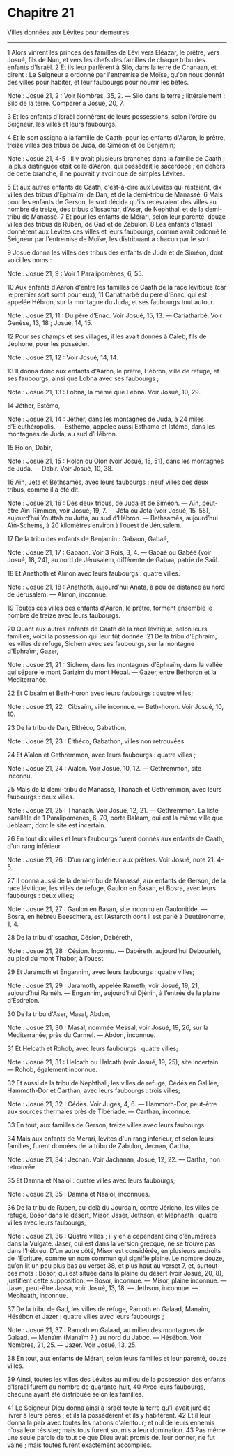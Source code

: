 # Chapitre 21

Villes données aux Lévites pour demeures.

***

1 Alors vinrent les princes des familles de Lévi vers Eléazar, le prêtre, vers Josué, fils de Nun, et vers les chefs des familles de chaque tribu des enfants d'Israël. 2 Et ils leur parlèrent à Silo, dans la terre de Chanaan, et dirent : Le Seigneur a ordonné par l'entremise de Moïse, qu'on nous donnât des villes pour habiter, et leur faubourgs pour nourrir les bêtes.

<span class="bible-note">Note : </span> Josué 21, 2 : Voir Nombres, 35, 2. ― Silo dans la terre ; littéralement : Silo de la terre. Comparer à Josué, 20, 7.


3 Et les enfants d'Israël donnèrent de leurs possessions, selon l'ordre du Seigneur, les villes et leurs faubourgs.


4 Et le sort assigna à la famille de Caath, pour les enfants d'Aaron, le prêtre, treize villes des tribus de Juda, de Siméon et de Benjamin;

<span class="bible-note">Note : </span> Josué 21, 4-5 : Il y avait plusieurs branches dans la famille de Caath ; la plus distinguée était celle d’Aaron, qui possédait le sacerdoce ; en dehors de cette branche, il ne pouvait y avoir que de simples Lévites.

5 Et aux autres enfants de Caath, c'est-à-dire aux Lévites qui restaient, dix villes des tribus d'Ephraïm, de Dan, et de la demi-tribu de Manassé. 6 Mais pour les enfants de Gerson, le sort décida qu'ils recevraient des villes au nombre de treize, des tribus d'Issachar, d'Aser, de Nephthali et de la demi-tribu de Manassé. 7 Et pour les enfants de Mérari, selon leur parenté, douze villes des tribus de Ruben, de Gad et de Zabulon. 8 Les enfants d'Israël donnèrent aux Lévites ces villes et leurs faubourgs, comme avait ordonné le Seigneur par l'entremise de Moïse, les distribuant à chacun par le sort.


9 Josué donna les villes des tribus des enfants de Juda et de Siméon, dont voici les noms :

<span class="bible-note">Note : </span> Josué 21, 9 : Voir 1 Paralipomènes, 6, 55.

10 Aux enfants d'Aaron d'entre les familles de Caath de la race lévitique (car le premier sort sortit pour eux), 11 Cariatharbé du père d'Enac, qui est appelée Hébron, sur la montagne du Juda, et ses faubourgs tout autour.

<span class="bible-note">Note : </span> Josué 21, 11 : Du père d’Enac. Voir Josué, 15, 13. ― Cariatharbé. Voir Genèse, 13, 18 ; Josué, 14, 15.

12 Pour ses champs et ses villages, il les avait donnés à Caleb, fils de Jéphoné, pour les posséder.

<span class="bible-note">Note : </span> Josué 21, 12 : Voir Josué, 14, 14.

13 Il donna donc aux enfants d'Aaron, le prêtre, Hébron, ville de refuge, et ses faubourgs, ainsi que Lobna avec ses faubourgs ;

<span class="bible-note">Note : </span> Josué 21, 13 : Lobna, la même que Lebna. Voir Josué, 10, 29.

14 Jéther, Estémo,

<span class="bible-note">Note : </span> Josué 21, 14 : Jéther, dans les montagnes de Juda, à 24 miles d’Eleuthéropolis. ― Esthémo, appelée aussi Esthamo et Istémo, dans les montagnes de Juda, au sud d’Hébron.

15 Holon, Dabir,

<span class="bible-note">Note : </span> Josué 21, 15 : Holon ou Olon (voir Josué, 15, 51), dans les montagnes de Juda. ― Dabir. Voir Josué, 10, 38.

16 Aïn, Jeta et Bethsamès, avec leurs faubourgs : neuf villes des deux tribus, comme il a été dit.

<span class="bible-note">Note : </span> Josué 21, 16 : Des deux tribus, de Juda et de Siméon. ― Aïn, peut-être Aïn-Rimmon, voir Josué, 19, 7. ― Jéta ou Jota (voir Josué, 15, 55), aujourd’hui Youttah ou Jutta, au sud d’Hébron. ― Bethsamès, aujourd’hui Aïn-Schems, à 20 kilomètres environ à l’ouest de Jérusalem.

17 De la tribu des enfants de Benjamin : Gabaon, Gabaé,

<span class="bible-note">Note : </span> Josué 21, 17 : Gabaon. Voir 3 Rois, 3, 4. ― Gabaé ou Gabéé (voir Josué, 18, 24), au nord de Jérusalem, différente de Gabaa, patrie de Saül.

18 Et Anathoth et Almon avec leurs faubourgs : quatre villes.

<span class="bible-note">Note : </span> Josué 21, 18 : Anathoth, aujourd’hui Anata, à peu de distance au nord de Jérusalem. ― Almon, inconnue.

19 Toutes ces villes des enfants d'Aaron, le prêtre, forment ensemble le nombre de treize avec leurs faubourgs.


20 Quant aux autres enfants de Caath de la race lévitique, selon leurs familles, voici la possession qui leur fût donnée :21 De la tribu d'Ephraïm, les villes de refuge, Sichem avec ses faubourgs, sur la montagne d'Ephraïm, Gazer,

<span class="bible-note">Note : </span> Josué 21, 21 : Sichem, dans les montagnes d’Ephraïm, dans la vallée qui sépare le mont Garizim du mont Hébal. ― Gazer, entre Béthoron et la Méditerranée.

22 Et Cibsaïm et Beth-horon avec leurs faubourgs : quatre villes;

<span class="bible-note">Note : </span> Josué 21, 22 : Cibsaïm, ville inconnue. ― Beth-horon. Voir Josué, 10, 10.

23 De la tribu de Dan, Elthéco, Gabathon,

<span class="bible-note">Note : </span> Josué 21, 23 : Elthéco, Gabathon, villes non retrouvées.

24 Et Aïalon et Gethremmon, avec leurs faubourgs : quatre villes ;

<span class="bible-note">Note : </span> Josué 21, 24 : Aïalon. Voir Josué, 10, 12. ― Gethremmon, site inconnu.

25 Mais de la demi-tribu de Manassé, Thanach et Gethremmon, avec leurs faubourgs : deux villes.

<span class="bible-note">Note : </span> Josué 21, 25 : Thanach. Voir Josué, 12, 21. ― Gethremmon. La liste parallèle de 1 Paralipomènes, 6, 70, porte Balaam, qui est la même ville que Jeblaam, dont le site est incertain.

26 En tout dix villes et leurs faubourgs furent donnés aux enfants de Caath, d'un rang inférieur.

<span class="bible-note">Note : </span> Josué 21, 26 : D’un rang inférieur aux prêtres. Voir Josué, note 21. 4-5.


27 Il donna aussi de la demi-tribu de Manassé, aux enfants de Gerson, de la race lévitique, les villes de refuge, Gaulon en Basan, et Bosra, avec leurs faubourgs : deux villes;

<span class="bible-note">Note : </span> Josué 21, 27 : Gaulon en Basan, site inconnu en Gaulonitide. ― Bosra, en hébreu Beeschtera, est l’Astaroth dont il est parlé à Deutéronome, 1, 4.

28 De la tribu d'Issachar, Césion, Dabéreth,

<span class="bible-note">Note : </span> Josué 21, 28 : Césion. Inconnu. ― Dabéreth, aujourd’hui Debouriéh, au pied du mont Thabor, à l’ouest.

29 Et Jaramoth et Engannim, avec leurs faubourgs : quatre villes;

<span class="bible-note">Note : </span> Josué 21, 29 : Jaramoth, appelée Rameth, voir Josué, 19, 21, aujourd’hui Raméh. ― Engannim, aujourd’hui Djénin, à l’entrée de la plaine d’Esdrelon.

30 De la tribu d'Aser, Masal, Abdon,

<span class="bible-note">Note : </span> Josué 21, 30 : Masal, nommée Messal, voir Josué, 19, 26, sur la Méditerranée, près du Carmel. ― Abdon, inconnue.

31 Et Helcath et Rohob, avec leurs faubourgs : quatre villes;

<span class="bible-note">Note : </span> Josué 21, 31 : Helcath ou Halcath (voir Josué, 19, 25), site incertain. ― Rohob, également inconnue.

32 Et aussi de la tribu de Nephthali, les villes de refuge, Cédés en Galilée, Hammoth-Dor et Carthan, avec leurs faubourgs : trois villes;

<span class="bible-note">Note : </span> Josué 21, 32 : Cédès. Voir Juges, 4, 6. ― Hammoth-Dor, peut-être aux sources thermales près de Tibériade. ― Carthan, inconnue.

33 En tout, aux familles de Gerson, treize villes avec leurs faubourgs.


34 Mais aux enfants de Mérari, lévites d'un rang inférieur, et selon leurs familles, furent données de la tribu de Zabulon, Jecnan, Cartha,

<span class="bible-note">Note : </span> Josué 21, 34 : Jecnan. Voir Jachanan, Josué, 12, 22. ― Cartha, non retrouvée.

35 Et Damna et Naalol : quatre villes avec leurs faubourgs;

<span class="bible-note">Note : </span> Josué 21, 35 : Damna et Naalol, inconnues.

36 De la tribu de Ruben, au-delà du Jourdain, contre Jéricho, les villes de refuge, Bosor dans le désert, Misor, Jaser, Jethson, et Méphaath : quatre villes avec leurs faubourgs;

<span class="bible-note">Note : </span> Josué 21, 36 : Quatre villes ; il y en a cependant cinq d’énumérées dans la Vulgate. Jaser, qui est dans la version grecque, ne se trouve pas dans l’hébreu. D’un autre côté, Misor est considérée, en plusieurs endroits de l’Ecriture, comme un nom commun qui signifie plaine. Le nombre douze, qu’on lit un peu plus bas au verset 38, et plus haut au verset 7, et, surtout ces mots : Bosor, qui est située dans la plaine du désert (voir Josué, 20, 8), justifient cette supposition. ― Bosor, inconnue. ― Misor, plaine inconnue. ― Jaser, peut-être Jassa, voir Josué, 13, 18. ― Jethson, inconnue. ― Méphaath, inconnue.

37 De la tribu de Gad, les villes de refuge, Ramoth en Galaad, Manaïm, Hésébon et Jazer : quatre villes avec leurs faubourgs ;

<span class="bible-note">Note : </span> Josué 21, 37 : Ramoth en Galaad, au milieu des montagnes de Galaad. ― Menaïm (Manaïm ? ) au nord du Jaboc. ― Hésébon. Voir Nombres, 21, 25. ― Jazer. Voir Josué, 13, 25.

38 En tout, aux enfants de Mérari, selon leurs familles et leur parenté, douze villes.


39 Ainsi, toutes les villes des Lévites au milieu de la possession des enfants d'Israël furent au nombre de quarante-huit, 40 Avec leurs faubourgs, chacune ayant été distribuée selon les familles.


41 Le Seigneur Dieu donna ainsi à Israël toute la terre qu'il avait juré de livrer à leurs pères ; et ils la possédèrent et ils y habitèrent. 42 Et il leur donna la paix avec toutes les nations d'alentour; et nul de leurs ennemis n'osa leur résister; mais tous furent soumis à leur domination. 43 Pas même une seule parole de tout ce que Dieu avait promis de. leur donner, ne fut vaine ; mais toutes furent exactement accomplies.


